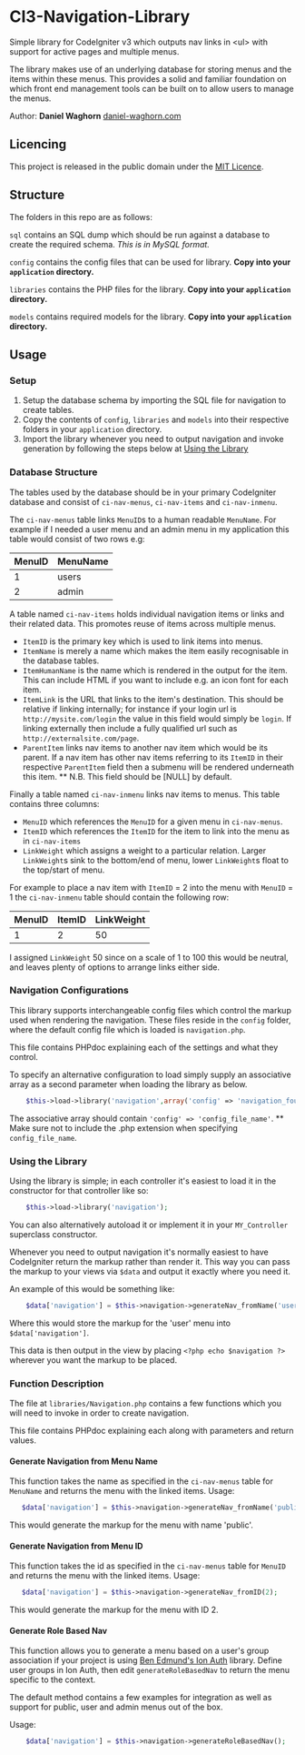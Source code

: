 # CI3-Navigation-Library
Simple library for CodeIgniter v3 which outputs nav links in &lt;ul&gt; with support for active pages and multiple menus.

The library makes use of an underlying database for storing menus and the items within these menus. This provides a solid and familiar foundation on which front end management tools can be built on to allow users to manage the menus.

Author: **Daniel Waghorn** 
[daniel-waghorn.com](https://www.daniel-waghorn.com)

## Licencing
This project is released in the public domain under the [MIT Licence](http://opensource.org/licenses/MIT).

## Structure
The folders in this repo are as follows:

`sql` contains an SQL dump which should be run against a database to create the required schema. *This is in MySQL format.*

`config` contains the config files that can be used for library. **Copy into your `application` directory.**

`libraries` contains the PHP files for the library. **Copy into your `application` directory.**

`models` contains required models for the library. **Copy into your `application` directory.**

## Usage
### Setup
1. Setup the database schema by importing the SQL file for navigation to create tables.
2. Copy the contents of `config`, `libraries` and `models` into their respective folders in your `application` directory.
3. Import the library whenever you need to output navigation and invoke generation by following the steps below at [Using the Library](#using-the-library)


### Database Structure
The tables used by the database should be in your primary CodeIgniter database and consist of `ci-nav-menus`, `ci-nav-items` and `ci-nav-inmenu`.

The `ci-nav-menus` table links `MenuID`s to a human readable `MenuName`. For example if I needed a user menu and an admin menu in my application this table would consist of two rows e.g: 

| MenuID | MenuName            |
| ------ | ------------------- |
| 1      | users               |
| 2      | admin               |


A table named `ci-nav-items` holds individual navigation items or links and their related data. This promotes reuse of items across multiple menus.

* `ItemID` is the primary key which is used to link items into menus. 
* `ItemName` is merely a name which makes the item easily recognisable in the database tables. 
* `ItemHumanName` is the name which is rendered in the output for the item. This can include HTML if you want to include e.g. an icon font for each item.
* `ItemLink` is the URL that links to the item's destination. This should be relative if linking internally; for instance if your login url is `http://mysite.com/login` the value in this field would simply be `login`. If linking externally then include a fully qualified url such as `http://externalsite.com/page`.
* `ParentItem` links nav items to another nav item which would be its parent. If a nav item has other nav items referring to its `ItemID` in their respective `ParentItem` field then a submenu will be rendered underneath this item.
** N.B. This field should be [NULL] by default.

Finally a table named `ci-nav-inmenu` links nav items to menus. This table contains three columns: 
* `MenuID` which references the `MenuID` for a given menu in `ci-nav-menus`. 
* `ItemID` which references the `ItemID` for the item to link into the menu as in `ci-nav-items`
* `LinkWeight` which assigns a weight to a particular relation. Larger `LinkWeight`s sink to the bottom/end of menu, lower `LinkWeight`s float to the top/start of menu.

For example to place a nav item with `ItemID` = 2 into the menu with `MenuID` = 1 the `ci-nav-inmenu` table should contain the following row:

| MenuID | ItemID | LinkWeight |
| ------ | ------ | ---------- |
| 1      | 2      | 50         |

I assigned `LinkWeight` 50 since on a scale of 1 to 100 this would be neutral, and leaves plenty of options to arrange links either side.

### Navigation Configurations
This library supports interchangeable config files which control the markup used when rendering the navigation. These files reside in the `config` folder, where the default config file which is loaded is `navigation.php`.

This file contains PHPdoc explaining each of the settings and what they control.

To specify an alternative configuration to load simply supply an associative array as a second parameter when loading the library as below.

```php
    $this->load->library('navigation',array('config' => 'navigation_foundation'));
```

The associative array should contain `'config' => 'config_file_name'`. ** Make sure not to include the .php extension when specifying `config_file_name`.

### Using the Library
Using the library is simple; in each controller it's easiest to load it in the constructor for that controller like so:

```php
    $this->load->library('navigation');
```

You can also alternatively autoload it or implement it in your `MY_Controller` superclass constructor.

Whenever you need to output navigation it's normally easiest to have CodeIgniter return the markup rather than render it. This way you can pass the markup to your views via `$data` and output it exactly where you need it.

An example of this would be something like: 

```php
    $data['navigation'] = $this->navigation->generateNav_fromName('user');
```

Where this would store the markup for the 'user' menu into `$data['navigation']`.

This data is then output in the view by placing `<?php echo $navigation ?>` wherever you want the markup to be placed.

### Function Description

The file at `libraries/Navigation.php` contains a few functions which you will need to invoke in order to create navigation.

This file contains PHPdoc explaining each along with parameters and return values.

#### Generate Navigation from Menu Name
This function takes the name as specified in the `ci-nav-menus` table for `MenuName` and returns the menu with the linked items.
Usage:
```php
   $data['navigation'] = $this->navigation->generateNav_fromName('public');
```

This would generate the markup for the menu with name 'public'.

#### Generate Navigation from Menu ID
This function takes the id as specified in the `ci-nav-menus` table for `MenuID` and returns the menu with the linked items.
Usage:
```php
   $data['navigation'] = $this->navigation->generateNav_fromID(2);
```

This would generate the markup for the menu with ID 2.

#### Generate Role Based Nav
This function allows you to generate a menu based on a user's group association if your project is using [Ben Edmund's Ion Auth](http://benedmunds.com/ion_auth/ "Ion Auth Homepage") library.
Define user groups in Ion Auth, then edit `generateRoleBasedNav` to return the menu specific to the context.

The default method contains a few examples for integration as well as support for public, user and admin menus out of the box.

Usage:
```php
	$data['navigation'] = $this->navigation->generateRoleBasedNav();
```


